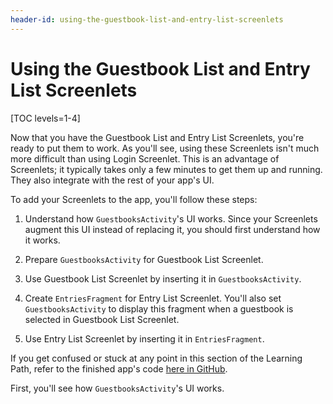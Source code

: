 ```yaml
---
header-id: using-the-guestbook-list-and-entry-list-screenlets
---
```


# Using the Guestbook List and Entry List Screenlets

[TOC levels=1-4]

Now that you have the Guestbook List and Entry List Screenlets, you're ready to 
put them to work. As you'll see, using these Screenlets isn't much more 
difficult than using Login Screenlet. This is an advantage of Screenlets; it 
typically takes only a few minutes to get them up and running. They also 
integrate with the rest of your app's UI. 

To add your Screenlets to the app, you'll follow these steps: 

1. Understand how `GuestbooksActivity`'s UI works. Since your Screenlets augment 
   this UI instead of replacing it, you should first understand how it works. 

2. Prepare `GuestbooksActivity` for Guestbook List Screenlet. 

3. Use Guestbook List Screenlet by inserting it in `GuestbooksActivity`. 

4. Create `EntriesFragment` for Entry List Screenlet. You'll also set 
   `GuestbooksActivity` to display this fragment when a guestbook is selected in 
   Guestbook List Screenlet. 

5. Use Entry List Screenlet by inserting it in `EntriesFragment`. 

If you get confused or stuck at any point in this section of the Learning Path, 
refer to the finished app's code 
[here in GitHub](https://github.com/liferay/liferay-docs/tree/6.2.x/develop/tutorials/code/04-mobile/screenlets-app/LiferayGuestbook). 

First, you'll see how `GuestbooksActivity`'s UI works. 
